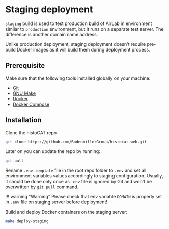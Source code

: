# Staging deployment

`staging` build is used to test production build of AirLab in environment similar to `production` environment, but it runs on a separate test server.
The difference is another domain name address.

Unlike production deployment, staging deployment doesn't require pre-build Docker images as it will build them during deployment process.

## Prerequisite

Make sure that the following tools installed globally on your machine:

* [Git](https://git-scm.com/)
* [GNU Make](https://www.gnu.org/software/make/)
* [Docker](https://docs.docker.com/engine/install/ubuntu/)
* [Docker Compose](https://docs.docker.com/compose/install/)

## Installation

Clone the histoCAT repo
```sh
git clone https://github.com/BodenmillerGroup/histocat-web.git
```

Later on you can update the repo by running:
```sh
git pull
```

Rename `.env.template` file in the root repo folder to `.env` and set all environment variables values accordingly to staging configuration.
Usually, it should be done only once as `.env` file is ignored by Git and won't be overwritten by `git pull` command.

!!! warning "Warning"
    Please check that env variable `DOMAIN` is properly set in `.env` file on staging server before deployment!

Build and deploy Docker containers on the staging server:
```sh
make deploy-staging
``` 
